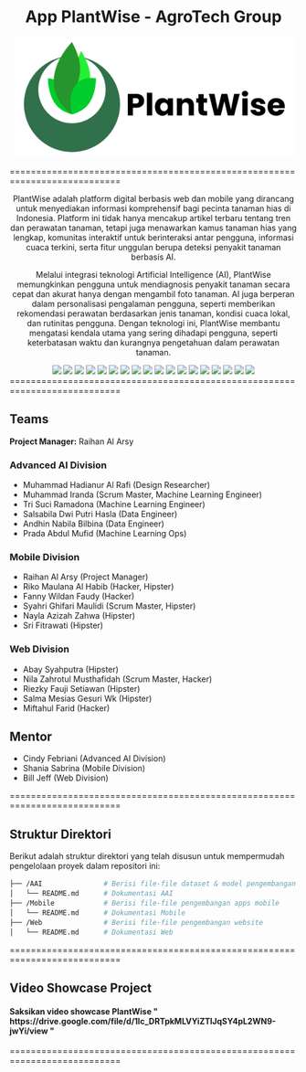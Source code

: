 <h1 align="center">  App PlantWise - AgroTech Group </h1>

<p align="center">
  <img src="https://raw.githubusercontent.com/SalsabilaDPH/Plantwise-AAI-Mobile-Web/main/Mobile/Logo-PlantWise.png" alt="PlantWise Logo">
</p>

===========================================================================

<p align="center">
PlantWise adalah platform digital berbasis web dan mobile yang dirancang untuk menyediakan informasi komprehensif bagi pecinta tanaman hias di Indonesia. Platform ini tidak hanya mencakup artikel terbaru tentang tren dan perawatan tanaman, tetapi juga menawarkan kamus tanaman hias yang lengkap, komunitas interaktif untuk berinteraksi antar pengguna, informasi cuaca terkini, serta fitur unggulan berupa deteksi penyakit tanaman berbasis AI.
</p>

<p align="center">
  Melalui integrasi teknologi Artificial Intelligence (AI), PlantWise memungkinkan pengguna untuk mendiagnosis penyakit tanaman secara cepat dan akurat hanya dengan mengambil foto tanaman. AI juga berperan dalam personalisasi pengalaman pengguna, seperti memberikan rekomendasi perawatan berdasarkan jenis tanaman, kondisi cuaca lokal, dan rutinitas pengguna. Dengan teknologi ini, PlantWise membantu mengatasi kendala utama yang sering dihadapi pengguna, seperti keterbatasan waktu dan kurangnya pengetahuan dalam perawatan tanaman.
</p>

<div align="center">
    <!-- Your badges here -->
    <img src="https://img.shields.io/badge/python-3670A0?style=for-the-badge&logo=python&logoColor=ffdd54">
    <img src="https://img.shields.io/badge/jupyter-%23FA0F00.svg?style=for-the-badge&logo=jupyter&logoColor=white">
    <img src="https://img.shields.io/badge/TensorFlow-%23FF6F00.svg?style=for-the-badge&logo=TensorFlow&logoColor=white">
    <img src="https://img.shields.io/badge/scikit--learn-%23F7931E.svg?style=for-the-badge&logo=scikit-learn&logoColor=white">
    <img src="https://img.shields.io/badge/Keras-FF0000?style=for-the-badge&logo=Keras&logoColor=white">
    <img src="https://img.shields.io/badge/pandas-%23150458.svg?style=for-the-badge&logo=pandas&logoColor=white">
    <img src="https://img.shields.io/badge/numpy-%23013243.svg?style=for-the-badge&logo=numpy&logoColor=white">
    <img src="https://img.shields.io/badge/CNN-%23FF6F61.svg?style=for-the-badge&logo=ai&logoColor=white">
    <img src="https://img.shields.io/badge/flask-%23000.svg?style=for-the-badge&logo=flask&logoColor=white">
    <img src="https://img.shields.io/badge/docker-%230db7ed.svg?style=for-the-badge&logo=docker&logoColor=white">
    <img src="https://img.shields.io/badge/Kotlin-%230095D5.svg?style=for-the-badge&logo=kotlin&logoColor=white">
    <img src="https://img.shields.io/badge/Jetpack%20Compose-%2300C4B3.svg?style=for-the-badge&logo=jetpackcompose&logoColor=white">
    <img src="https://img.shields.io/badge/JavaScript-%23F7DF1E.svg?style=for-the-badge&logo=javascript&logoColor=black">
    <img src="https://img.shields.io/badge/Tailwind%20CSS-%2338B2AC.svg?style=for-the-badge&logo=tailwindcss&logoColor=white">
    <img src="https://img.shields.io/badge/vite-646CFF?style=for-the-badge&logo=vite&logoColor=FFD62E">
    <img src="https://img.shields.io/badge/VS%20Code-%23007ACC.svg?style=for-the-badge&logo=visualstudiocode&logoColor=white">
    <img src="https://img.shields.io/badge/IBM%20Cloud-%230D74FF.svg?style=for-the-badge&logo=ibmcloud&logoColor=white">
    <img src="https://img.shields.io/badge/Postman-FF6C37?style=for-the-badge&logo=postman&logoColor=white">
</div>
===========================================================================

## Teams
  <span><strong>Project Manager:</strong> Raihan Al Arsy</span>

 <h3>Advanced AI Division</h3>

- Muhammad Hadianur Al Rafi (Design Researcher)
- Muhammad Iranda (Scrum Master, Machine Learning Engineer)
- Tri Suci Ramadona (Machine Learning Engineer)
- Salsabila Dwi Putri Hasla (Data Engineer)
- Andhin Nabila Bilbina (Data Engineer)
- Prada Abdul Mufid (Machine Learning Ops)

<h3>Mobile Division</h3>

- Raihan Al Arsy (Project Manager)
- Riko Maulana Al Habib (Hacker, Hipster)
- Fanny Wildan Faudy (Hacker)
- Syahri Ghifari Maulidi (Scrum Master, Hipster)
- Nayla Azizah Zahwa (Hipster)
- Sri Fitrawati (Hipster)

<h3>Web Division</h3>

- Abay Syahputra (Hipster)
- Nila Zahrotul Musthafidah (Scrum Master, Hacker)
- Riezky Fauji Setiawan (Hipster)
- Salma Mesias Gesuri Wk (Hipster)
- Miftahul Farid (Hacker)

## Mentor

- Cindy Febriani (Advanced AI Division)
- Shania Sabrina (Mobile Division)
- Bill Jeff (Web Division)
  
===========================================================================

## Struktur Direktori

Berikut adalah struktur direktori yang telah disusun untuk mempermudah pengelolaan proyek dalam repositori ini:

```bash
├── /AAI               # Berisi file-file dataset & model pengembangan AI
│   └── README.md      # Dokumentasi AAI
├── /Mobile            # Berisi file-file pengembangan apps mobile
│   └── README.md      # Dokumentasi Mobile
├── /Web               # Berisi file-file pengembangan website
│   └── README.md      # Dokumentasi Web
```
===========================================================================

## Video Showcase Project
<h4> Saksikan video showcase PlantWise " https://drive.google.com/file/d/1lc_DRTpkMLVYiZTlJqSY4pL2WN9-jwYi/view " </h4>
===========================================================================

